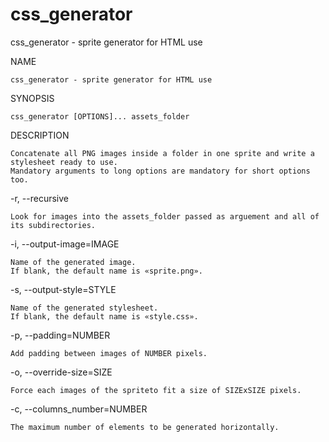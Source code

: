 # css_generator
css_generator - sprite generator for HTML use


 NAME

	css_generator - sprite generator for HTML use

 SYNOPSIS

	css_generator [OPTIONS]... assets_folder

 DESCRIPTION

	Concatenate all PNG images inside a folder in one sprite and write a 
	stylesheet ready to use.
	Mandatory arguments to long options are mandatory for short options 
	too.

 -r, --recursive

	Look for images into the assets_folder passed as arguement and all of 
	its subdirectories.

 -i, --output-image=IMAGE

	Name of the generated image. 
	If blank, the default name is «sprite.png».

 -s, --output-style=STYLE

	Name of the generated stylesheet. 
	If blank, the default name is «style.css».

 -p, --padding=NUMBER

	Add padding between images of NUMBER pixels.

 -o, --override-size=SIZE

	Force each images of the spriteto fit a size of SIZExSIZE pixels.

 -c, --columns_number=NUMBER

	The maximum number of elements to be generated horizontally.

